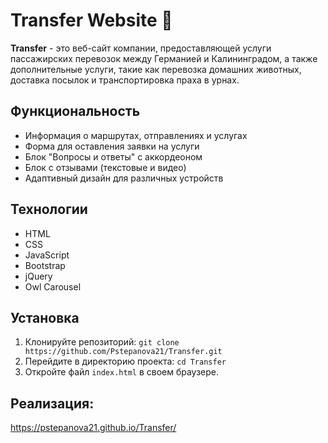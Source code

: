 # Transfer Website 🚏

**Transfer** - это веб-сайт компании, предоставляющей услуги пассажирских перевозок между Германией и Калининградом, а также дополнительные услуги, такие как перевозка домашних животных, доставка посылок и транспортировка праха в урнах.

## Функциональность

- Информация о маршрутах, отправлениях и услугах
- Форма для оставления заявки на услуги
- Блок "Вопросы и ответы" с аккордеоном
- Блок с отзывами (текстовые и видео)
- Адаптивный дизайн для различных устройств

## Технологии

- HTML
- CSS
- JavaScript
- Bootstrap
- jQuery
- Owl Carousel

## Установка

1. Клонируйте репозиторий: `git clone https://github.com/Pstepanova21/Transfer.git`
2. Перейдите в директорию проекта: `cd Transfer`
3. Откройте файл `index.html` в своем браузере.

## Реализация:

https://pstepanova21.github.io/Transfer/
